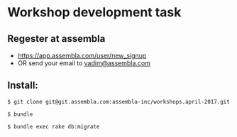 # Workshop development task

## Regester at assembla
* https://app.assembla.com/user/new_signup
* OR send your email to vadim@assembla.com

## Install:
```
$ git clone git@git.assembla.com:assembla-inc/workshops.april-2017.git

$ bundle

$ bundle exec rake db:migrate
```
